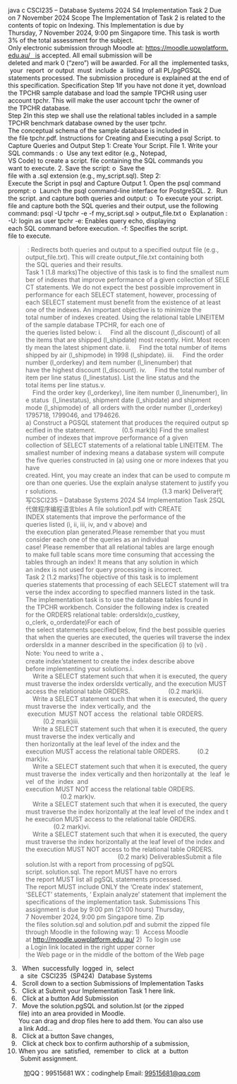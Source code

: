 java c
CSCI235 – Database Systems
2024 S4
Implementation Task 2
Due on 7 November 2024
Scope
The Implementation of Task 2 is related to the contents of topic on Indexing.
This Implementation is due by Thursday, 7 November 2024, 9:00 pm Singapore time. This task is worth 3% of the total assessment for the subject.
Only electronic submission through Moodle at: https://moodle.uowplatform.edu.au/   is accepted. All email submission will be deleted and mark 0 (“zero”) will be awarded.
For all the  implemented tasks,  your  report  or output  must  include  a  listing  of all PL/pgPGSQL statements processed.
The submission procedure is explained at the end of this specification.
Specification
Step 1If you have not done it yet, download the TPCHR sample database and load the sample TPCHR using user account tpchr. This will make the user account tpchr the owner of the TPCHR database.
Step 2In this step we shall use the relational tables included in a sample TPCHR benchmark database owned by the user tpchr. The conceptual schema of the sample database is included in the file tpchr.pdf.
Instructions for Creating and Executing a psql Script. to Capture Queries and Output
Step 1: Create Your Script. File
1. Write your SQL commands :
o  Use any text editor (e.g., Notepad, VS Code) to create a script. file containing the SQL commands you want to execute.
2. Save the script:
o  Save the file with a .sql extension (e.g., my_script.sql).
Step 2: Execute the Script in psql and Capture Output
1. Open the psql command prompt:
o  Launch the psql command-line interface for PostgreSQL.
2.  Run the script. and capture both queries and output:
o  To execute your script. file and capture both the SQL queries and their output, use the following command:
psql -U tpchr -e -f my_script.sql > output_file.txt
o  Explanation :
-U: login as user tpchr
-e: Enables query echo, displaying each SQL command before execution.
-f: Specifies the script. file to execute.
> : Redirects both queries and output to a specified output file (e.g., output_file.txt).
This will create output_file.txt containing both the SQL queries and their results.
Task 1 (1.8 marks)The objective of this task is to find the smallest number of indexes that improve performance of a given collection of SELECT statements. We do not expect the best possible improvement in performance for each SELECT statement, however, processing of each SELECT statement must benefit from the existence of at least one of the indexes. An important objective is to minimize the total number of indexes created.
Using the relational table LINEITEM of the sample database TPCHR, for each one of the queries listed below:
i.     Find all the discount (l_discount) of all the items that are shipped (l_shipdate) most recently. Hint. Most recently mean the latest shipment date.
ii.     Find the total number of items shipped by air (l_shipmode) in 1998 (l_shipdate).
iii.     Find the order number (l_orderkey) and item number (l_linenumber) that have the highest discount (l_discount).
iv.     Find the total number of item per line status (l_linestatus). List the line status and the total items per line status.v.     Find the order key (l_orderkey), line item number (l_linenumber), line status  (l_linestatus), shipment date (l_shipdate) and shipment mode (l_shipmode) of  all orders with the order number (l_orderkey) 1795718, 1799046, and 1794626.
a) Construct a PGSQL statement that produces the required output specified in the statement.               (0.5 mark)b) Find the smallest number of indexes that improve performance of a given collection of SELECT statements of a relational table LINEITEM. The smallest number of indexing means a database system will compute the five queries constructed in (a) using one or more indexes that you have created. Hint, you may create an index that can be used to compute more than one queries. Use the explain analyse statement to justify your solutions.                                                            (1.3 mark)
Delivera代 写CSCI235 – Database Systems 2024 S4 Implementation Task 2SQL
代做程序编程语言bles
A file solution1.pdf with CREATE INDEX statements that improve the performance of the queries listed (i, ii, iii, iv, and v above) and the execution plan generated.Please remember that you must consider each one of the queries as an individual case! Please remember that all relational tables are large enough to make full table scans more time consuming that accessing the tables through an index! It means that any solution in which an index is not used for query processing is incorrect.
Task 2 (1.2 marks)The objective of this task is to implement queries statements that processing of each SELECT statement will traverse the index according to specified manners listed in the task.
The implementation task is to use the database tables found in the TPCHR workbench.
Consider the following index is created for the ORDERS relational table:
ordersIdx(o_custkey, o_clerk, o_orderdate)For each of the select statements specified below, find the best possible queries that when the queries are executed, the queries will traverse the index ordersIdx in a manner described in the specification (i) to (vi) .
Note: You need to write a 、create index’statement to create the index describe above before implementing your solutions.i.     Write a SELECT statement such that when it is executed, the query must traverse the index ordersIdx vertically, and the execution MUST access the relational table ORDERS.                      (0.2 mark)ii.     Write a SELECT statement such that when it is executed, the query must traverse the  index vertically, and  the  execution  MUST NOT access  the  relational  table ORDERS.                          (0.2 mark)iii.     Write a SELECT statement such that when it is executed, the query must traverse the index vertically and then horizontally at the leaf level of the index and the execution MUST access the relational table ORDERS.          (0.2 mark)iv.     Write a SELECT statement such that when it is executed, the query must traverse the  index vertically and then horizontally at  the  leaf  level  of the  index  and execution MUST NOT access the relational table ORDERS.                     (0.2 mark)v.     Write a SELECT statement such that when it is executed, the query must traverse the index horizontally at the leaf level of the index and the execution MUST access to the relational table ORDERS.                                    (0.2 mark)vi.     Write a SELECT statement such that when it is executed, the query must traverse the index horizontally at the leaf level of the index and the execution MUST NOT access to the relational table ORDERS.                                                      (0.2 mark)
DeliverablesSubmit a file solution.lst with a report from processing of pgSQL script. solution.sql. The report MUST have no errors the report MUST list all pgSQL statements processed. The report MUST include ONLY the ‘Create index’ statement, ‘SELECT’ statements, ‘ Explain analyze’ statement that implement the specifications of the implementation task.
Submissions
This assignment is due by 9:00 pm (21:00 hours) Thursday, 7 November 2024, 9:00 pm Singapore time.
Zip the files solution.sql and solution.pdf and submit the zipped file through Moodle in the following way:
1)  Access Moodle at http://moodle.uowplatform.edu.au/
2)  To login use a Login link located in the right upper corner the Web page or in the middle of the bottom of the Web page
3)   When  successfully  logged  in,  select  a  site  CSCI235  (SP424)  Database Systems
4)   Scroll down to a section Submissions of Implementation Tasks
5)   Click at Submit your Implementation Task 1 here link.
6)   Click at a button Add Submission
7)   Move the solution.pgSQL and solution.lst (or the zipped file) into an area provided in Moodle. You can drag and drop files here to add them. You can also use a link Add…
8)   Click at a button Save changes,
9)   Click at check box to confirm authorship of a submission,
10) When you  are  satisfied,  remember  to  click  at  a  button  Submit assignment.

         
加QQ：99515681  WX：codinghelp  Email: 99515681@qq.com
